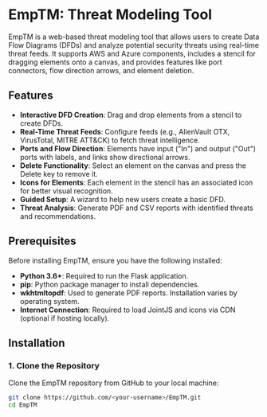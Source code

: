 # EmpTM: Threat Modeling Tool

EmpTM is a web-based threat modeling tool that allows users to create Data Flow Diagrams (DFDs) and analyze potential security threats using real-time threat feeds. It supports AWS and Azure components, includes a stencil for dragging elements onto a canvas, and provides features like port connectors, flow direction arrows, and element deletion.

## Features
- **Interactive DFD Creation**: Drag and drop elements from a stencil to create DFDs.
- **Real-Time Threat Feeds**: Configure feeds (e.g., AlienVault OTX, VirusTotal, MITRE ATT&CK) to fetch threat intelligence.
- **Ports and Flow Direction**: Elements have input ("In") and output ("Out") ports with labels, and links show directional arrows.
- **Delete Functionality**: Select an element on the canvas and press the Delete key to remove it.
- **Icons for Elements**: Each element in the stencil has an associated icon for better visual recognition.
- **Guided Setup**: A wizard to help new users create a basic DFD.
- **Threat Analysis**: Generate PDF and CSV reports with identified threats and recommendations.

## Prerequisites
Before installing EmpTM, ensure you have the following installed:
- **Python 3.6+**: Required to run the Flask application.
- **pip**: Python package manager to install dependencies.
- **wkhtmltopdf**: Used to generate PDF reports. Installation varies by operating system.
- **Internet Connection**: Required to load JointJS and icons via CDN (optional if hosting locally).

## Installation

### 1. Clone the Repository
Clone the EmpTM repository from GitHub to your local machine:
```bash
git clone https://github.com/<your-username>/EmpTM.git
cd EmpTM

